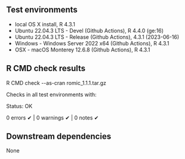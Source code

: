 ## Test environments
* local OS X install, R 4.3.1
* Ubuntu 22.04.3 LTS - Devel (Github Actions), R 4.4.0 (ge:16)
* Ubuntu 22.04.3 LTS - Release (Github Actions), 4.3.1 (2023-06-16)
* Windows - Windows Server 2022 x64 (Github Actions), R 4.3.1
* OSX - macOS Monterey 12.6.8 (Github Actions), R 4.3.1

## R CMD check results
R CMD check --as-cran romic_1.1.1.tar.gz 

Checks in all test environments with:

Status: OK

0 errors ✔ | 0 warnings ✔ | 0 notes ✔

## Downstream dependencies
None
